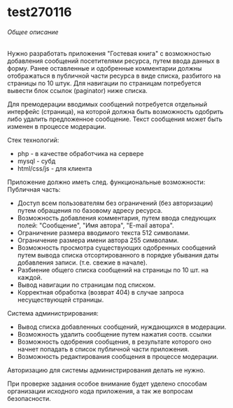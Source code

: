 # test270116

###### Общее описание

Нужно разработать приложения "Гостевая книга" с возможностью добавления сообщений посетителями ресурса, путем ввода данных в форму. Ранее оставленные и одобренные комментарии должны отображаться в публичной части ресурса в виде списка, разбитого на страницы по 10 штук. Для навигации по страницам потребуется вывести блок ссылок (paginator) ниже списка. 

Для премодерации вводимых сообщений потребуется отдельный интерфейс (страница), на которой должна быть возможность одобрить либо удалить предложенное сообщение. Текст сообщения может быть изменен в процессе модерации.

Стек технологий:
* php - в качестве обработчика на сервере
* mysql - субд
* html/css/js - для клиента
 
Приложение должно иметь след. функциональные возможности:
Публичная часть:
- Доступ всем пользователям без ограничений (без авторизации) путем обращения по базовому адресу ресурса.
- Возможность добавления комментария, путем ввода следующих полей: "Сообщение", "Имя автора", "E-mail автора".
- Ограничение размера вводимого текста 512 символами.
- Ограничение размера имени автора 255 символами.
- Возможность просмотра существующих одобренных сообщений путем вывода списка отсортированного в порядке убывания даты добавления записи. (т.е. свежие в начале).
- Разбиение общего списка сообщений на страницы по 10 шт. на каждой.
- Вывод навигации по страницам под списком.
- Корректная обработка (возврат 404) в случае запроса несуществующей страницы.
 
Система администрирования:
- Вывод списка добавленных сообщений, нуждающихся в модерации.
- Возможность удалить сообщение путем нажатия соотв. ссылки 
- Возможность одобрения сообщения, в результате которого оно начнет попадать в список публичной части приложения.
- Возможность редактирования сообщения в процессе модерации.

Авторизацию для системы администрирования делать не нужно.

При проверке задания особое внимание будет уделено способам организации исходного кода приложения, а так же вопросам безопасности.
